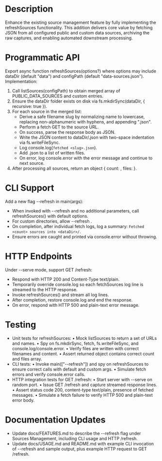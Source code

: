 # Description

Enhance the existing source management feature by fully implementing the refreshSources functionality. This addition delivers core value by fetching JSON from all configured public and custom data sources, archiving the raw captures, and enabling automated downstream processing.

# Programmatic API

Export async function refreshSources(options?) where options may include dataDir (default "data") and configPath (default "data-sources.json"). Implementation:

1. Call listSources(configPath) to obtain merged array of PUBLIC_DATA_SOURCES and custom entries.
2. Ensure the dataDir folder exists on disk via fs.mkdirSync(dataDir, { recursive: true }).
3. For each source in the merged list:
   - Derive a safe filename slug by normalizing name to lowercase, replacing non-alphanumeric with hyphens, and appending ".json".
   - Perform a fetch GET to the source URL.
   - On success, parse the response body as JSON.
   - Write the JSON content to dataDir/<slug>.json with two-space indentation via fs.writeFileSync.
   - Log console.log(`fetched <slug>.json`).
   - Add <slug>.json to a list of written files.
   - On error, log console.error with the error message and continue to next source.
4. After processing all sources, return an object { count: <number of files written>, files: <array of written filenames> }.

# CLI Support

Add a new flag --refresh in main(args):

- When invoked with --refresh and no additional parameters, call refreshSources() with default options.
- For custom directories, allow --refresh <dataDir> <configPath>.
- On completion, after individual fetch logs, log a summary: `Fetched <count> sources into <dataDir>/`.
- Ensure errors are caught and printed via console.error without throwing.

# HTTP Endpoints

Under --serve mode, support GET /refresh:

- Respond with HTTP 200 and Content-Type text/plain.
- Temporarily override console.log so each fetchSources log line is streamed to the HTTP response.
- Invoke refreshSources() and stream all log lines.
- After completion, restore console.log and end the response.
- On error, respond with HTTP 500 and plain-text error message.

# Testing

- Unit tests for refreshSources:
  • Mock listSources to return a set of URLs and names.
  • Spy on fs.mkdirSync, fetch, fs.writeFileSync, and console.log/console.error.
  • Verify files are written with correct filenames and content.
  • Assert returned object contains correct count and files array.
- CLI tests:
  • Invoke main(["--refresh"]) and spy on refreshSources to ensure correct calls with default and custom args.
  • Simulate fetch errors and verify console.error calls.
- HTTP integration tests for GET /refresh:
  • Start server with --serve on random port.
  • Issue GET /refresh and capture streamed response lines.
  • Assert status code 200, content-type text/plain, presence of fetched <slug> messages.
  • Simulate a fetch failure to verify HTTP 500 and plain-text error body.

# Documentation Updates

- Update docs/FEATURES.md to describe the --refresh flag under Sources Management, including CLI usage and HTTP /refresh.
- Update docs/USAGE.md and README.md with example CLI invocation of --refresh and sample output, plus example HTTP request to GET /refresh.